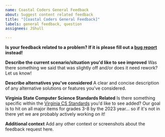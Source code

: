 ```yaml
---
name: Coastal Coders General Feedback
about: Suggest content related feedback
title: "[Coastal Coders General Feedback]"
labels: general feedback, question
assignees: JShull

---
```


**Is your feedback related to a problem? If it is please fill out a [bug report](https://github.com/Virginia-Digital-Shipbuilding-Program/CoCo/issues) instead!**

**Describe the current scenario/situation you'd like to see improved**
Was there something we said that was slightly off and/or does it need rework? Let us know! 

**Describe alternatives you've considered**
A clear and concise description of any alternative solutions or features you've considered.

**Virginia State Computer Science Standards Related**
Is there something specific within the [Virginia CS Standards](https://www.doe.virginia.gov/teaching-learning-assessment/k-12-standards-instruction/computer-science/review-revision-of-the-2017-computer-science-sol) you'd like to see added? Our goal is to hit on all major items for grades 3-8 by the 2023 year... so if it's not in there yet we are probably actively working on it!

**Additional context**
Add any other context or screenshots about the feedback request here.
